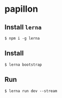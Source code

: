 # papillon

## Install `lerna`
`$ npm i -g lerna`

## Install
`$ lerna bootstrap`

## Run
`$ lerna run dev --stream`